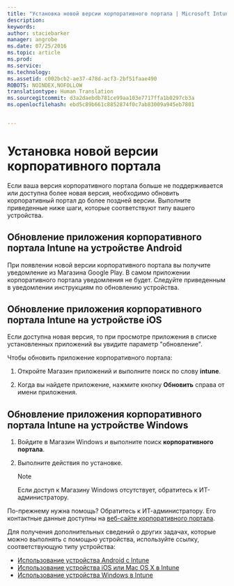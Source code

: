 ```yaml
---
title: "Установка новой версии корпоративного портала | Microsoft Intune"
description: 
keywords: 
author: staciebarker
manager: angrobe
ms.date: 07/25/2016
ms.topic: article
ms.prod: 
ms.service: 
ms.technology: 
ms.assetid: c002bcb2-ae37-478d-acf3-2bf51faae490
ROBOTS: NOINDEX,NOFOLLOW
translationtype: Human Translation
ms.sourcegitcommit: d3a2daebdb781ce99aa103e7717ffa1b0297cb3a
ms.openlocfilehash: ebd5c89b661c8852874f0c7ab83009a945eb7801


---
```


# Установка новой версии корпоративного портала

Если ваша версия корпоративного портала больше не поддерживается или доступна более новая версия, необходимо обновить корпоративный портал до более поздней версии. Выполните приведенные ниже шаги, которые соответствуют типу вашего устройства.

## Обновление приложения корпоративного портала Intune на устройстве Android

При появлении новой версии корпоративного портала вы получите уведомление из Магазина Google Play. В самом приложении корпоративного портала уведомления не будет. Следуйте приведенным в уведомлении инструкциям по обновлению устройства.

## Обновление приложения корпоративного портала Intune на устройстве iOS

Если доступна новая версия, то при просмотре приложения в списке установленных приложений вы увидите параметр "обновление".  

Чтобы обновить приложение корпоративного портала:

1. Откройте Магазин приложений и выполните поиск по слову **intune**.

2. Когда вы найдете приложение, нажмите кнопку **Обновить** справа от имени приложения.

## Обновление приложения корпоративного портала Intune на устройстве Windows

1.  Войдите в Магазин Windows и выполните поиск **корпоративного портала**.

2.  Выполните действия по установке.

    > [!NOTE]
    > Если доступ к Магазину Windows отсутствует, обратитесь к ИТ-администратору.


По-прежнему нужна помощь? Обратитесь к ИТ-администратору. Его контактные данные доступны на [веб-сайте корпоративного портала](http://portal.manage.microsoft.com).

Для получения дополнительных сведений о других задачах, которые можно выполнять с помощью устройства, используйте ссылку, соответствующую типу устройства:

- [Использование устройства Android с Intune](using-your-android-device-with-intune.md)</br>
- [Использование устройства iOS или Mac OS X в Intune](using-your-ios-or-mac-os-x-device-with-intune.md)</br>
- [Использование устройства Windows в Intune](using-your-windows-device-with-intune.md)



<!--HONumber=Aug16_HO4-->


